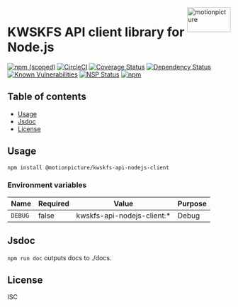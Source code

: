 <img src="https://motionpicture.jp/images/common/logo_01.svg" alt="motionpicture" title="motionpicture" align="right" height="56" width="98"/>

# KWSKFS API client library for Node.js

[![npm (scoped)](https://img.shields.io/npm/v/@motionpicture/kwskfs-api-nodejs-client.svg)](https://www.npmjs.com/package/@motionpicture/kwskfs-api-nodejs-client)
[![CircleCI](https://circleci.com/gh/motionpicture/kwskfs-api-nodejs-client.svg?style=shield)](https://circleci.com/gh/motionpicture/kwskfs-api-nodejs-client)
[![Coverage Status](https://coveralls.io/repos/github/motionpicture/kwskfs-api-nodejs-client/badge.svg)](https://coveralls.io/github/motionpicture/kwskfs-api-nodejs-client)
[![Dependency Status](https://img.shields.io/david/motionpicture/kwskfs-api-nodejs-client.svg)](https://david-dm.org/motionpicture/kwskfs-api-nodejs-client)
[![Known Vulnerabilities](https://snyk.io/test/github/motionpicture/kwskfs-api-nodejs-client/badge.svg)](https://snyk.io/test/github/motionpicture/kwskfs-api-nodejs-client)
[![NSP Status](https://nodesecurity.io/orgs/motionpicture/projects/fcfb260a-092f-4423-88ed-819bc62814d9/badge)](https://nodesecurity.io/orgs/motionpicture/projects/fcfb260a-092f-4423-88ed-819bc62814d9)
[![npm](https://img.shields.io/npm/dm/@motionpicture/kwskfs-api-nodejs-client.svg)](https://nodei.co/npm/@motionpicture/kwskfs-api-nodejs-client/)

## Table of contents

* [Usage](#usage)
* [Jsdoc](#jsdoc)
* [License](#license)

## Usage

```shell
npm install @motionpicture/kwskfs-api-nodejs-client
```

### Environment variables

| Name    | Required | Value                      | Purpose |
|---------|----------|----------------------------|---------|
| `DEBUG` | false    | kwskfs-api-nodejs-client:* | Debug   |

## Jsdoc

`npm run doc` outputs docs to ./docs.

## License

ISC
